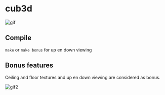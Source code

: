 # cub3d

![gif](https://github.com/rubenoid/cub3d/blob/main/sprite.gif?raw=true)

## Compile
`make` or `make bonus` for up en down viewing

## Bonus features
Ceiling and floor textures and up en down viewing are considered as bonus.

![gif2](https://github.com/rubenoid/cub3d/blob/main/remb.gif?raw=true)

